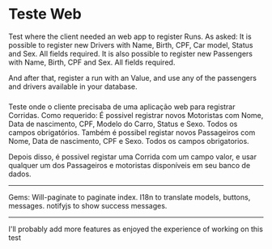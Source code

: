 # Teste Web

Test where the client needed an web app to register Runs.
As asked:
It is possible to register new Drivers with Name, Birth, CPF, Car model, Status and Sex. All fields required.
It is also possible to register new Passengers with Name, Birth, CPF and Sex. All fields required.

And after that, register a run with an Value, and use any of the passengers and drivers available in your database.

###

Teste onde o cliente precisaba de uma aplicação web para registrar Corridas.
Como requerido:
É possivel registrar novos Motoristas com Nome, Data de nascimento, CPF, Modelo do Carro, Status e Sexo. Todos os campos obrigatórios.
Também é possibel registar novos Passageiros com Nome, Data de nascimento, CPF e Sexo. Todos os campos obrigatorios.

Depois disso, é possivel registar uma Corrida com um campo valor, e usar qualquer um dos Passageiros e motoristas disponíveis em seu banco de dados.

------------------------------------------

Gems: 
Will-paginate to paginate index.
I18n to translate models, buttons, messages.
notifyjs to show success messages.

------------------------------------------

I'll probably add more features as enjoyed the experience of working on this test
